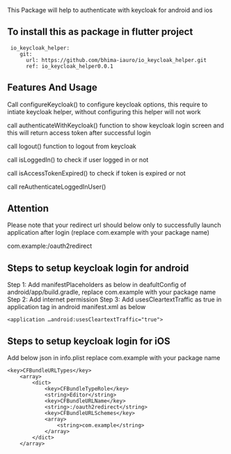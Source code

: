 
This Package will help to authenticate with keycloak for android and ios
## To install this as package in flutter project
```
 io_keycloak_helper: 
    git:
      url: https://github.com/bhima-iauro/io_keycloak_helper.git
      ref: io_keycloak_helper0.0.1
  ```
## Features And Usage
Call configureKeycloak() to configure keycloak options, this require to intiate keycloak helper, without configuring this helper will not work

 call authenticateWithKeycloak() function to show keycloak login screen and this will return access token after successful login

 call logout() function to logout from keycloak

 call isLoggedIn() to check if user logged in or not
 
 call isAccessTokenExpired() to check if token is expired or not
 
 call reAuthenticateLoggedInUser()

## Attention

Please note that your redirect url should below only to successfully launch application after login (replace com.example with your package name)

com.example:/oauth2redirect

## Steps to setup keycloak login for android

Step 1: 
  Add manifestPlaceholders as below in deafultConfig of android/app/build.gradle, replace com.example with your package name
Step 2: 
Add internet permission
<uses-permission android:name="android.permission.INTERNET"/>
Step 3:
Add usesCleartextTraffic as true in application tag in android manifest.xml as below
```
<application …android:usesCleartextTraffic="true"> 
```


## Steps to setup keycloak login for iOS

Add below json in info.plist replace com.example with your package name

```
<key>CFBundleURLTypes</key>
    <array>
        <dict>
            <key>CFBundleTypeRole</key>
            <string>Editor</string>
            <key>CFBundleURLName</key>
            <string>:/oauth2redirect</string>
            <key>CFBundleURLSchemes</key>
            <array>
                <string>com.example</string>
            </array>
        </dict>
    </array>
    
```


